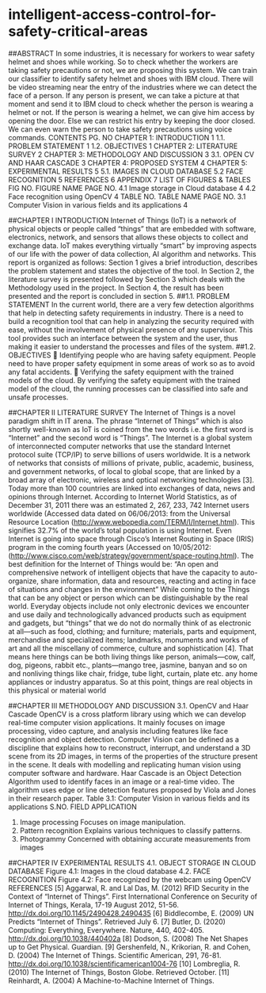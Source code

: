 # intelligent-access-control-for-safety-critical-areas

##ABSTRACT
In some industries, it is necessary for workers to wear safety helmet and shoes while working. So
to check whether the workers are taking safety precautions or not, we are proposing this system.
We can train our classifier to identify safety helmet and shoes with IBM cloud. There will be video
streaming near the entry of the industries where we can detect the face of a person. If any person
is present, we can take a picture at that moment and send it to IBM cloud to check whether the
person is wearing a helmet or not. If the person is wearing a helmet, we can give him access by
opening the door. Else we can restrict his entry by keeping the door closed. We can even warn the
person to take safety precautions using voice commands.
CONTENTS
PG. NO
CHAPTER 1: INTRODUCTION 1
1.1. PROBLEM STATEMENT 1
1.2. OBJECTIVES 1
CHAPTER 2: LITERATURE SURVEY 2
CHAPTER 3: METHODOLOGY AND DISCUSSION 3
3.1. OPEN CV AND HAAR CASCADE 3
CHAPTER 4: PROPOSED SYSTEM 4
CHAPTER 5: EXPERIMENTAL RESULTS 5
5.1. IMAGES IN CLOUD DATABASE
5.2 FACE RECOGNITION 5
REFERENCES 6
APPENDIX 7
LIST OF FIGURES & TABLES
FIG NO. FIGURE NAME PAGE NO.
4.1 Image storage in
Cloud database
4
4.2 Face recognition
using OpenCV
4
TABLE NO. TABLE NAME PAGE NO.
3.1
Computer Vision in various fields
and its applications
4

##CHAPTER I
INTRODUCTION
Internet of Things (IoT) is a network of physical objects or people called “things” that are
embedded with software, electronics, network, and sensors that allows these objects to collect
and exchange data. IoT makes everything virtually “smart” by improving aspects of our life with
the power of data collection, AI algorithm and networks.
This report is organized as follows: Section 1 gives a brief introduction, describes the problem
statement and states the objective of the tool. In Section 2, the literature survey is presented
followed by Section 3 which deals with the Methodology used in the project. In Section 4, the
result has been presented and the report is concluded in section 5.
##1.1. PROBLEM STATEMENT
In the current world, there are a very few detection algorithms that help in detecting safety requirements
in industry. There is a need to build a recognition tool that can help in analyzing the security
required with ease, without the involvement of physical presence of any supervisor. This tool
provides such an interface between the system and the user, thus making it easier to understand the
processes and files of the system.
##1.2. OBJECTIVES
 Identifying people who are having safety equipment. People need to have proper
safety equipment in some areas of work so as to avoid any fatal accidents.
 Verifying the safety equipment with the trained models of the cloud. By
verifying the safety equipment with the trained model of the cloud, the running
processes can be classified into safe and unsafe processes.

##CHAPTER II
LITERATURE SURVEY
The Internet of Things is a novel paradigm shift in IT arena. The phrase “Internet of Things” which is also
shortly well-known as IoT is coined from the two words i.e. the first word is “Internet” and the second
word is “Things”. The Internet is a global system of interconnected computer networks that use the
standard Internet protocol suite (TCP/IP) to serve billions of users worldwide. It is a network of networks
that consists of millions of private, public, academic, business, and government networks, of local to global
scope, that are linked by a broad array of electronic, wireless and optical networking technologies [3].
Today more than 100 countries are linked into exchanges of data, news and opinions through Internet.
According to Internet World Statistics, as of December 31, 2011 there was an estimated 2, 267, 233, 742
Internet users worldwide (Accessed data dated on 06/06/2013: from the Universal Resource Location
(http://www.webopedia.com/TERM/I/Internet.html).
This signifies 32.7% of the world’s total population is using Internet. Even Internet is going into space
through Cisco’s Internet Routing in Space (IRIS) program in the coming fourth years (Accessed on
10/05/2012: (http://www.cisco.com/web/strategy/government/space-routing.html). The best definition for
the Internet of Things would be: “An open and comprehensive network of intelligent objects that have the
capacity to auto-organize, share information, data and resources, reacting and acting in face of situations
and changes in the environment”
While coming to the Things that can be any object or person which can be distinguishable by the real
world. Everyday objects include not only electronic devices we encounter and use daily and
technologically advanced products such as equipment and gadgets, but “things” that we do not do normally
think of as electronic at all—such as food, clothing; and furniture; materials, parts and equipment,
merchandise and specialized items; landmarks, monuments and works of art and all the miscellany of
commerce, culture and sophistication [4]. That means here things can be both living things like person,
animals—cow, calf, dog, pigeons, rabbit etc., plants—mango tree, jasmine, banyan and so on and
nonliving things like chair, fridge, tube light, curtain, plate etc. any home appliances or industry apparatus.
So at this point, things are real objects in this physical or material world

##CHAPTER III
METHODOLOGY AND DISCUSSION
3.1. OpenCV and Haar Cascade
OpenCV is a cross platform library using which we can develop real-time computer vision
applications. It mainly focuses on image processing, video capture, and analysis including features
like face recognition and object detection.
Computer Vision can be defined as a discipline that explains how to reconstruct, interrupt, and
understand a 3D scene from its 2D images, in terms of the properties of the structure present in the
scene. It deals with modelling and replicating human vision using computer software and
hardware.
Haar Cascade is an Object Detection Algorithm used to identify faces in an image or a real-time
video. The algorithm uses edge or line detection features proposed by Viola and Jones in their
research paper.
Table 3.1: Computer Vision in various fields and its applications
S.NO.
FIELD
APPLICATION
1. Image processing Focuses on image manipulation.
2. Pattern recognition Explains various techniques to classify patterns.
3. Photogrammy Concerned with obtaining accurate measurements from images

##CHAPTER IV
EXPERIMENTAL RESULTS
4.1. OBJECT STORAGE IN CLOUD DATABASE
Figure 4.1: Images in the cloud database
4.2. FACE RECOGNITION
Figure 4.2: Face recognized by the webcam using OpenCV
REFERENCES
[5] Aggarwal, R. and Lal Das, M. (2012) RFID Security in the Context of “Internet of Things”. First
International Conference on Security of Internet of Things, Kerala, 17-19 August 2012, 51-56.
http://dx.doi.org/10.1145/2490428.2490435
[6] Biddlecombe, E. (2009) UN Predicts “Internet of Things”. Retrieved July 6.
[7] Butler, D. (2020) Computing: Everything, Everywhere. Nature, 440, 402-405.
http://dx.doi.org/10.1038/440402a
[8] Dodson, S. (2008) The Net Shapes up to Get Physical. Guardian.
[9] Gershenfeld, N., Krikorian, R. and Cohen, D. (2004) The Internet of Things. Scientific American,
291, 76-81. http://dx.doi.org/10.1038/scientificamerican1004-76
[10] Lombreglia, R. (2010) The Internet of Things, Boston Globe. Retrieved October.
[11] Reinhardt, A. (2004) A Machine-to-Machine Internet of Things.
